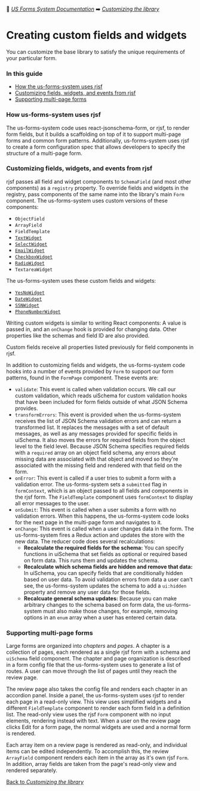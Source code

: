 :book: [*US Forms System Documentation*](../README.md) :arrow_right: [*Customizing the library*](./README.md)

# Creating custom fields and widgets

You can customize the base library to satisfy the unique requirements of your particular form.

### In this guide

- [How the us-forms-system uses rjsf](#how-us-forms-system-uses-rjsf)
- [Customizing fields, widgets, and events from rjsf](#customizing-fields-and-widgets-from-rjsf)
- [Supporting multi-page forms](#supporting-multi-page-forms)

### How us-forms-system uses rjsf

The us-forms-system code uses react-jsonschema-form, or rjsf, to render form fields, but it builds a scaffolding on top of it to support multi-page forms and common form patterns. Additionally, us-forms-system uses rjsf to create a form configuration spec that allows developers to specify the structure of a multi-page form.

### Customizing fields, widgets, and events from rjsf

rjsf passes all field and widget components to `SchemaField` (and most other components) as a `registry` property. To override fields and widgets in the registry, pass components of the same name into the library's main `Form` component. The us-forms-system uses custom versions of these components:

- `ObjectField`
- `ArrayField`
- `FieldTemplate`
- [`TextWidget`](../building-a-form/available-widgets.md#textwidget)
- [`SelectWidget`](../building-a-form/available-widgets.md#selectwidget)
- [`EmailWidget`](../building-a-form/available-widgets.md#emailwidget)
- [`CheckboxWidget`](../building-a-form/available-widgets.md#checkboxwidget)
- [`RadioWidget`](../building-a-form/available-widgets.md#radiowidget)
- `TextareaWidget`

The us-forms-system uses these custom fields and widgets:

- [`YesNoWidget`](../building-a-form/available-widgets.md#yesnowidget)
- [`DateWidget`](../building-a-form/available-widgets.md#datewidget)
- [`SSNWidget`](../building-a-form/available-widgets.md#ssnwidget)
- [`PhoneNumberWidget`](../building-a-form/available-widgets.md#phonenumberwidget)

Writing custom widgets is similar to writing React components: A value is passed in, and an `onChange` hook is provided for changing data. Other properties like the schemas and field ID are also provided.

Custom fields receive all properties listed previously for field components in rjsf.

In addition to customizing fields and widgets, the us-forms-system code hooks into a number of events provided by `Form` to support our form patterns, found in the `FormPage` component. These events are:

- `validate`: This event is called when validation occurs. We call our custom validation, which reads uiSchema for custom validation hooks that have been included for form fields outside of what JSON Schema provides.
- `transformErrors`: This event is provided when the us-forms-system receives the list of JSON Schema validation errors and can return a transformed list. It replaces the messages with a set of default messages, as well as any messages provided for specific fields in uiSchema. It also moves the errors for required fields from the object level to the field level. Because JSON Schema specifies required fields with a `required` array on an object field schema, any errors about missing data are associated with that object and moved so they're associated with the missing field and rendered with that field on the form.
- `onError`: This event is called if a user tries to submit a form with a validation error. The us-forms-system sets a `submitted` flag in `formContext`, which is an object passed to all fields and components in the rjsf form. The `FieldTemplate` component uses `formContext` to display all error messages to the user.
- `onSubmit`: This event is called when a user submits a form with no validation errors. When this happens, the us-forms-system code looks for the next page in the multi-page form and navigates to it.
- `onChange`: This event is called when a user changes data in the form. The us-forms-system fires a Redux action and updates the store with the new data. The reducer code does several recalculations:
  - **Recalculate the required fields for the schema:** You can specify functions in uiSchema that set fields as optional or required based on form data. This runs them and updates the schema.
  - **Recalculate which schema fields are hidden and remove that data:** In uiSchema, you can specify fields that are conditionally hidden based on user data. To avoid validation errors from data a user can't see, the us-forms-system updates the schema to add a `ui:hidden` property and remove any user data for those fields.
  - **Recalcuate general schema updates:** Because you can make arbitrary changes to the schema based on form data, the us-forms-system must also make those changes, for example, removing options in an `enum` array when a user has entered certain data.

### Supporting multi-page forms

Large forms are organized into *chapters* and *pages*. A chapter is a collection of pages, each rendered as a single rjsf form with a schema and `uiSchema` field component. The chapter and page organization is described in a form config file that the us-forms-system uses to generate a list of routes. A user can move through the list of pages until they reach the review page.

The review page also takes the config file and renders each chapter in an accordion panel. Inside a panel, the us-forms-system uses rjsf to render each page in a read-only view. This view uses simplified widgets and a different `FieldTemplate` component to render each form field in a definition list. The read-only view uses the rjsf `Form` component with no input elements, rendering instead with text. When a user on the review page clicks Edit for a form page, the normal widgets are used and a normal form is rendered.

Each array item on a review page is rendered as read-only, and individual items can be edited independently. To accomplish this, the review `ArrayField` component renders each item in the array as it's own rjsf `Form`. In addition, array fields are taken from the page's read-only view and rendered separately.

[Back to *Customizing the library*](./README.md)
